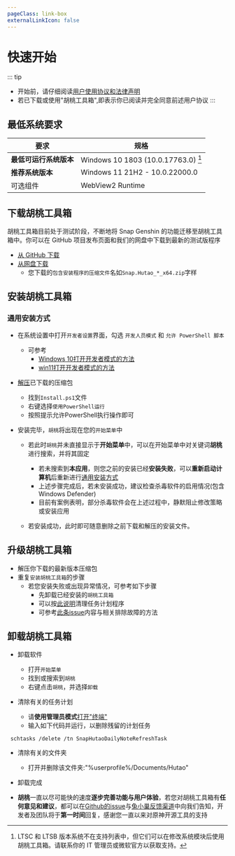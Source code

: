 ```yaml
---
pageClass: link-box
externalLinkIcon: false
---
```

# 快速开始
   
::: tip
- 开始前，请仔细阅读[用户使用协议和法律声明](http://law.cn-emsc.com/)
- 若已下载或使用"胡桃工具箱",即表示你已阅读并完全同意前述用户协议
:::   
   
## 最低系统要求
|要求|规格|
|-|-|
|**最低可运行系统版本**|Windows 10 1803 (10.0.17763.0) [^first]|
|**推荐系统版本**|Windows 11 21H2 - 10.0.22000.0|
|可选组件|WebView2 Runtime|


## 下载胡桃工具箱

胡桃工具箱目前处于测试阶段，不断地将 Snap Genshin 的功能迁移至胡桃工具箱中。你可以在 GitHub 项目发布页面和我们的网盘中下载到最新的测试版程序
- [从 GitHub 下载 ](https://github.com/DGP-Studio/Snap.Hutao/releases/)
- [从网盘下载](https://cloud.06dn.com/s/pkAJUg)
  - 您下载的`包含安装程序的压缩文件`名如`Snap.Hutao_*_x64.zip`字样

## 安装胡桃工具箱  
  
### 通用安装方式
- 在系统设置中打开`开发者设置`界面，勾选 `开发人员模式` 和 `允许 PowerShell 脚本`
   - 可参考
      - [Windows 10打开开发者模式的方法](https://jingyan.baidu.com/article/49711c6175e009bb441b7cf3.html)
      - [win11打开开发者模式的方法](https://jingyan.baidu.com/article/0bc808fc2923805ad485b9a4.html)  
    
- [解压](https://docs.qq.com/doc/p/512fe60f41cdf76b960c304ee529f8f666dc04a6)已下载的压缩包
   - 找到`Install.ps1`文件
   - 右键选择`使用PowerShell运行`
   - 按照提示允许PowerShell执行操作即可  
   
- 安装完毕，`胡桃`将出现在您的`开始菜单`中
   - 若此时`胡桃`并未直接显示于**开始菜单**中，可以在开始菜单中对关键词**胡桃**进行搜索，并将其固定
      - 若未搜索到**本应用**，则您之前的安装已经**安装失败**，可以**重新启动计算机**后重新进行[通用安装方式](https://hut.ao/quick-start.html#%E9%80%9A%E7%94%A8%E5%AE%89%E8%A3%85%E6%96%B9%E5%BC%8F)
      - 上述步骤完成后，若未安装成功，建议检查杀毒软件的启用情况(包含Windows Defender)
      - 目前有案例表明，部分杀毒软件会在上述过程中，静默阻止修改策略或安装应用  
      
   - 若安装成功，此时即可随意删除之前下载和解压的安装文件。  
   
## 升级胡桃工具箱  
   
- 解压你下载的最新版本压缩包
- 重复`安装胡桃工具箱`的步骤
   - 若您安装失败或出现异常情况，可参考如下步骤
      - 先卸载已经安装的`胡桃工具箱`
      - 可以按[此说明](https://hut.ao/FAQ/most-frequent-questions.html#%E5%BC%B9%E5%87%BA%E9%9C%80%E8%A6%81%E4%BD%BF%E7%94%A8%E6%96%B0%E5%BA%94%E7%94%A8%E7%9A%84%E5%AF%B9%E8%AF%9D%E6%A1%86)清理任务计划程序
      - 可参考[此条issue](https://github.com/DGP-Studio/Snap.Hutao/issues/201)内容与相关排除故障的方法

## 卸载胡桃工具箱
- 卸载软件
   - 打开`开始菜单`
   - 找到或搜索到`胡桃`
   - 右键点击`胡桃`，并选择`卸载`  
           
- 清除有关的任务计划
   - 请**使用管理员模式**[打开"终端"](https://www.baidu.com/s?wd=%E5%A6%82%E4%BD%95%E4%BB%A5%E7%AE%A1%E7%90%86%E5%91%98%E6%A8%A1%E5%BC%8F%E6%89%93%E5%BC%80%E7%BB%88%E7%AB%AF)
   - 输入如下代码并运行，以删除残留的计划任务
```
 schtasks /delete /tn SnapHutaoDailyNoteRefreshTask
```  
           
- 清除有关的文件夹
   - 打开并删除该文件夹:"%userprofile%/Documents/Hutao"  
           
- 卸载完成  
           
- **胡桃**一直以尽可能快的速度**逐步完善功能与用户体验**，若您对胡桃工具箱有**任何意见和建议**，都可以在[Github的issue](https://github.com/DGP-Studio/Snap.Hutao/issues/new/choose)与[兔小巢反馈渠道](https://support.qq.com/product/451231)中向我们告知，开发者及团队将于**第一时间**回复，感谢您一直以来对原神开源工具的支持  
           
           
[^first]: LTSC 和 LTSB 版本系统不在支持列表中，但它们可以在修改系统模块后使用胡桃工具箱。请联系你的 IT 管理员或微软官方以获取支持。  
           

